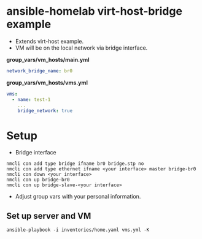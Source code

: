 # ansible-homelab virt-host-bridge example

* Extends virt-host example.
* VM will be on the local network via bridge interface.

**group_vars/vm_hosts/main.yml**
```yaml
network_bridge_name: br0
```
**group_vars/vm_hosts/vms.yml**
```yaml
vms:
  - name: test-1
    ...
    bridge_network: true
```
# Setup

* Bridge interface
```shell
nmcli con add type bridge ifname br0 bridge.stp no
nmcli con add type ethernet ifname <your interface> master bridge-br0
nmcli con down <your interface>
nmcli con up bridge-br0
nmcli con up bridge-slave-<your interface>
```
* Adjust group vars with your personal information.

## Set up server and VM
```
ansible-playbook -i inventories/home.yaml vms.yml -K
```
